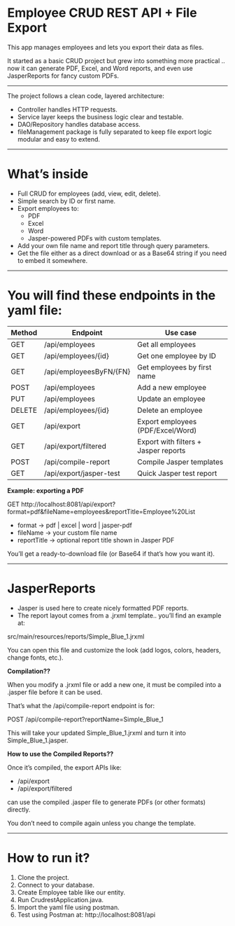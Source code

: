 # **Employee CRUD REST API + File Export**

This app manages employees and lets you export their data as files.

It started as a basic CRUD project but grew into something more practical .. now it can generate PDF, Excel, and Word reports, and even use JasperReports for fancy custom PDFs.

---

The project follows a clean code, layered architecture:

- Controller handles HTTP requests.
- Service layer keeps the business logic clear and testable.
- DAO/Repository handles database access.
- fileManagement package is fully separated to keep file export logic modular and easy to extend.

---

# **What’s inside**

- Full CRUD for employees (add, view, edit, delete).
- Simple search by ID or first name.
- Export employees to:
    - PDF
    - Excel
    - Word
    - Jasper-powered PDFs with custom templates.
- Add your own file name and report title through query parameters.
- Get the file either as a direct download or as a Base64 string if you need to embed it somewhere.

---

# You will find these endpoints in the yaml file:

| **Method** | **Endpoint** | **Use case** |
| --- | --- | --- |
| GET | /api/employees | Get all employees |
| GET | /api/employees/{id} | Get one employee by ID |
| GET | /api/employeesByFN/{FN} | Get employees by first name |
| POST | /api/employees | Add a new employee |
| PUT | /api/employees | Update an employee |
| DELETE | /api/employees/{id} | Delete an employee |
| GET | /api/export | Export employees (PDF/Excel/Word) |
| GET | /api/export/filtered | Export with filters + Jasper reports |
| POST | /api/compile-report | Compile Jasper templates |
| GET | /api/export/jasper-test | Quick Jasper test report |

 **Example: exporting a PDF**

GET http://localhost:8081/api/export?format=pdf&fileName=employees&reportTitle=Employee%20List

- format → pdf | excel | word | jasper-pdf
- fileName → your custom file name
- reportTitle → optional report title shown in Jasper PDF

You’ll get a ready-to-download file (or Base64 if that’s how you want it).

---

# **JasperReports**

- Jasper is used here to create nicely formatted PDF reports.
- The report layout comes from a .jrxml template.. you’ll find an example at:

src/main/resources/reports/Simple_Blue_1.jrxml

You can open this file and customize the look (add logos, colors, headers, change fonts, etc.).

**Compilation??**

When you modify a .jrxml file or add a new one, it must be compiled into a .jasper file before it can be used.

That’s what the /api/compile-report endpoint is for:

POST /api/compile-report?reportName=Simple_Blue_1

This will take your updated Simple_Blue_1.jrxml and turn it into Simple_Blue_1.jasper.

**How to use the Compiled Reports??**

Once it’s compiled, the export APIs like:

- /api/export
- /api/export/filtered

can use the compiled .jasper file to generate PDFs (or other formats) directly.

You don’t need to compile again unless you change the template.

---

# **How to run it?**

1. Clone the project.
2. Connect to your database.
3. Create Employee table like our entity.
4. Run CrudrestApplication.java.
5. Import the yaml file using postman.
6. Test using Postman at:
http://localhost:8081/api
